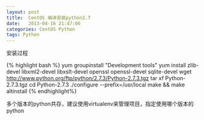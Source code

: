 ```yaml
---
layout: post
title:  CentOS 编译安装python2.7
date:   2013-04-16 21:47:06
categories: CentOS Python
tags: Python
---
```


安装过程

{% highlight bash %}
yum groupinstall "Development tools"
yum install zlib-devel libxml2-devel libxslt-devel openssl openssl-devel sqlite-devel
wget http://www.python.org/ftp/python/2.7.3/Python-2.7.3.tgz
tar xf Python-2.7.3.tgz
cd Python-2.7.3
./configure --prefix=/usr/local
make && make altinstall
{% endhighlight%}

多个版本的python共存，建议使用virtualenv来管理项目，指定使用哪个版本的python

